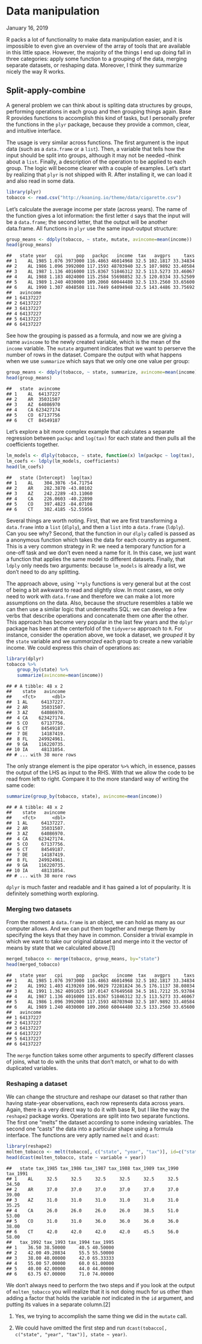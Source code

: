 Data manipulation
================
January 16, 2019

R packs a lot of functionality to make data manipulation easier, and it
is impossible to even give an overview of the array of tools that are
available in this little space. However, the majority of the things I
end up doing fall in three categories: apply some function to a grouping
of the data, merging separate datasets, or reshaping data. Moreover, I
think they summarize nicely the way R works.

## Split-apply-combine

A general problem we can think about is spliting data structures by
groups, performing operations in each group and then grouping things
again. Base R provides functions to accomplish this kind of tasks, but I
personally prefer the functions in the `plyr` package, because they
provide a common, clear, and intuitive interface.

The usage is very similar across functions. The first argument is the
input data (such as a `data.frame` or a `list`). Then, a variable that
tells how the input should be split into groups, although it may not be
needed –think about a `list`. Finally, a description of the operation to
be applied to each group. The logic will become clearer with a couple of
examples. Let’s start by realizing that `plyr` is not shipped with R.
After installing it, we can load it and also read in some data.

``` r
library(plyr)
tobacco <- read.csv("http://koaning.io/theme/data/cigarette.csv")
```

Let’s calculate the average income per state (across years). The name of
the function gives a lot information: the first letter `d` says that the
input will be a `data.frame`; the second letter, that the output will be
another data.frame. All functions in `plyr` use the same input-output
structure:

``` r
group_means <- ddply(tobacco, ~ state, mutate, avincome=mean(income))
head(group_means)
```

    ##   state year   cpi     pop   packpc   income  tax   avgprs     taxs
    ## 1    AL 1985 1.076 3973000 116.4863 46014968 32.5 102.1817 33.34834
    ## 2    AL 1986 1.096 3992000 117.1593 48703940 32.5 107.9892 33.40584
    ## 3    AL 1987 1.136 4016000 115.8367 51846312 32.5 113.5273 33.46067
    ## 4    AL 1988 1.183 4024000 115.2584 55698852 32.5 120.0334 33.52509
    ## 5    AL 1989 1.240 4030000 109.2060 60044480 32.5 133.2560 33.65600
    ## 6    AL 1990 1.307 4048508 111.7449 64094948 32.5 143.4486 33.75692
    ##   avincome
    ## 1 64137227
    ## 2 64137227
    ## 3 64137227
    ## 4 64137227
    ## 5 64137227
    ## 6 64137227

See how the grouping is passed as a formula, and now we are giving a
name `avincome` to the newly created variable, which is the mean of the
`income` variable. The `mutate` argument indicates that we want to
perserve the number of rows in the dataset. Compare the output with what
happens when we use `summarize` which says that we only one one value
per group:

``` r
group_means <- ddply(tobacco, ~ state, summarize, avincome=mean(income))
head(group_means)
```

    ##   state  avincome
    ## 1    AL  64137227
    ## 2    AR  35031507
    ## 3    AZ  64086970
    ## 4    CA 623427174
    ## 5    CO  67137756
    ## 6    CT  84549187

Let’s explore a bit more complex example that calculates a separate
regression between `packpc` and `log(tax)` for each state and then pulls
all the coefficients
together.

``` r
lm_models <- dlply(tobacco, ~ state, function(x) lm(packpc ~ log(tax), data=x))
lm_coefs <- ldply(lm_models, coefficients)
head(lm_coefs)
```

    ##   state (Intercept)  log(tax)
    ## 1    AL    304.3076 -54.71754
    ## 2    AR    282.3870 -43.80102
    ## 3    AZ    242.2289 -43.11060
    ## 4    CA    226.0603 -40.22890
    ## 5    CO    397.4823 -84.07108
    ## 6    CT    302.4185 -52.55956

Several things are worth noting. First, that we are first transforming a
`data.frame` into a `list` (`dlply`), and then a `list` into a
`data.frame` (`ldply`). Can you see why? Second, that the function in
our `dlply` called is passed as a anonymous function which takes the
data for each country as argument. This is a very common strategy in R:
we need a temporary function for a one-off task and we don’t even need a
name for it. In this case, we just want a function that applies the same
model to different datasets. Finally, that `ldply` only needs two
arguments: because `lm_models` is already a list, we don’t need to do
any splitting.

The approach above, using \``**ply` functions is very general but at the
cost of being a bit awkward to read and slightly slow. In most cases, we
only need to work with `data.frame` and therefore we can make a lot more
assumptions on the data. Also, because the structure resembles a table
we can then use a similar logic that underneaths SQL: we can develop a
few verbs that describe operations and concatenate them one after the
other. This approach has become very popular in the last few years and
the `dplyr` package has been at the centerfold of the `tidyverse`
approach to `R`. For instance, consider the operation above, we took a
dataset, we *grouped* it by the `state` variable and we *summarized*
each group to create a new variable income. We could express this chain
of operations as:

``` r
library(dplyr)
tobacco %>%
    group_by(state) %>%
    summarize(avincome=mean(income))
```

    ## # A tibble: 48 x 2
    ##    state   avincome
    ##    <fct>      <dbl>
    ##  1 AL     64137227.
    ##  2 AR     35031507.
    ##  3 AZ     64086970.
    ##  4 CA    623427174.
    ##  5 CO     67137756.
    ##  6 CT     84549187.
    ##  7 DE     14187419.
    ##  8 FL    249924961.
    ##  9 GA    116220735.
    ## 10 IA     48131054.
    ## # ... with 38 more rows

The only strange element is the pipe operator `%>%` which, in essence,
passes the output of the LHS as input to the RHS. With that we allow the
code to be read from left to right. Compare it to the more standard way
of writing the same code:

``` r
summarize(group_by(tobacco, state), avincome=mean(income))
```

    ## # A tibble: 48 x 2
    ##    state   avincome
    ##    <fct>      <dbl>
    ##  1 AL     64137227.
    ##  2 AR     35031507.
    ##  3 AZ     64086970.
    ##  4 CA    623427174.
    ##  5 CO     67137756.
    ##  6 CT     84549187.
    ##  7 DE     14187419.
    ##  8 FL    249924961.
    ##  9 GA    116220735.
    ## 10 IA     48131054.
    ## # ... with 38 more rows

`dplyr` is much faster and readable and it has gained a lot of
popularity. It is definitely something worth exploring.

### Merging two datasets

From the moment a `data.frame` is an object, we can hold as many as our
computer allows. And we can put them together and merge them by
specifying the keys that they have in common. Consider a trivial example
in which we want to take our original dataset and merge into it the
vector of means by state that we calculated above.\[1\]

``` r
merged_tobacco <- merge(tobacco, group_means, by="state")
head(merged_tobacco)
```

    ##   state year   cpi     pop   packpc   income  tax   avgprs     taxs
    ## 1    AL 1985 1.076 3973000 116.4863 46014968 32.5 102.1817 33.34834
    ## 2    AL 1992 1.403 4139269 106.9029 72281824 36.5 176.1137 38.08034
    ## 3    AL 1991 1.362 4091025 107.0147 67649568 34.5 161.7212 35.93784
    ## 4    AL 1987 1.136 4016000 115.8367 51846312 32.5 113.5273 33.46067
    ## 5    AL 1986 1.096 3992000 117.1593 48703940 32.5 107.9892 33.40584
    ## 6    AL 1989 1.240 4030000 109.2060 60044480 32.5 133.2560 33.65600
    ##   avincome
    ## 1 64137227
    ## 2 64137227
    ## 3 64137227
    ## 4 64137227
    ## 5 64137227
    ## 6 64137227

The `merge` function takes some other arguments to specify different
classes of joins, what to do with the units that don’t match, or what to
do with duplicated variables.

### Reshaping a dataset

We can change the structure and reshape our dataset so that rather than
having state-year observations, each row represents data across years.
Again, there is a very direct way to do it with base R, but I like the
way the `reshape2` package works. Operations are split into two separate
functions. The first one “melts” the dataset according to some indexing
variables. The second one “casts” the data into a particular shape using
a formula interface. The functions are very aptly named `melt` and
`dcast`:

``` r
library(reshape2)
molten_tobacco <- melt(tobacco[, c("state", "year", "tax")], id=c("state", "year"))
head(dcast(molten_tobacco, state ~ variable + year))
```

    ##   state tax_1985 tax_1986 tax_1987 tax_1988 tax_1989 tax_1990 tax_1991
    ## 1    AL     32.5     32.5     32.5     32.5     32.5     32.5    34.50
    ## 2    AR     37.0     37.0     37.0     37.0     37.0     37.0    39.00
    ## 3    AZ     31.0     31.0     31.0     31.0     31.0     31.0    35.25
    ## 4    CA     26.0     26.0     26.0     26.0     38.5     51.0    53.00
    ## 5    CO     31.0     31.0     36.0     36.0     36.0     36.0    38.00
    ## 6    CT     42.0     42.0     42.0     42.0     45.5     56.0    58.00
    ##   tax_1992 tax_1993 tax_1994 tax_1995
    ## 1    36.50 38.50000     40.5 40.50000
    ## 2    42.00 49.20834     55.5 55.50000
    ## 3    38.00 40.00000     42.0 65.33333
    ## 4    55.00 57.00000     60.0 61.00000
    ## 5    40.00 42.00000     44.0 44.00000
    ## 6    63.75 67.00000     71.0 74.00000

We don’t always need to perform the two steps and if you look at the
output of `molten_tobacco` you will realize that it is not doing much
for us other than adding a factor that holds the variable *not*
indicated in the `id` argument, and putting its values in a separate
column.\[2\]

1.  Yes, we trying to accomplish the same thing we did in the `mutate`
    call.

2.  We could have omitted the first step and run `dcast(tobacco[,
    c("state", "year", "tax")], state ~ year)`.
